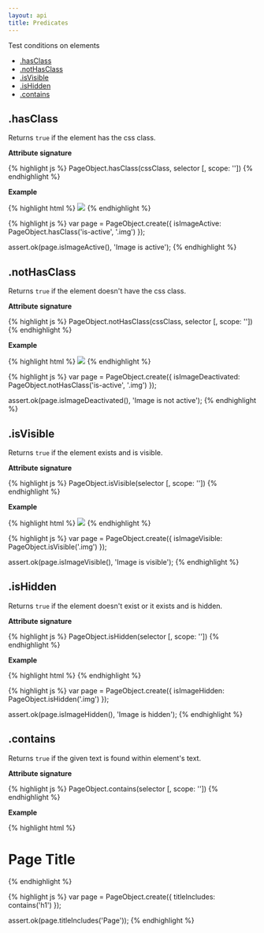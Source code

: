 ```yaml
---
layout: api
title: Predicates
---
```


Test conditions on elements

* [.hasClass](#hasclass)
* [.notHasClass](#nothasclass)
* [.isVisible](#isvisible)
* [.isHidden](#ishidden)
* [.contains](#contains)

## .hasClass

Returns `true` if the element has the css class.

__Attribute signature__

{% highlight js %}
PageObject.hasClass(cssClass, selector [, scope: ''])
{% endhighlight %}

__Example__

{% highlight html %}
<img class="img is-active" src="...">
{% endhighlight %}

{% highlight js %}
var page = PageObject.create({
  isImageActive: PageObject.hasClass('is-active', '.img')
});

assert.ok(page.isImageActive(), 'Image is active');
{% endhighlight %}

## .notHasClass

Returns `true` if the element doesn't have the css class.

__Attribute signature__

{% highlight js %}
PageObject.notHasClass(cssClass, selector [, scope: ''])
{% endhighlight %}

__Example__

{% highlight html %}
<img class="img is-active" src="...">
{% endhighlight %}

{% highlight js %}
var page = PageObject.create({
  isImageDeactivated: PageObject.notHasClass('is-active', '.img')
});

assert.ok(page.isImageDeactivated(), 'Image is not active');
{% endhighlight %}

## .isVisible

Returns `true` if the element exists and is visible.

__Attribute signature__

{% highlight js %}
PageObject.isVisible(selector [, scope: ''])
{% endhighlight %}

__Example__

{% highlight html %}
<img class="img" src="...">
{% endhighlight %}

{% highlight js %}
var page = PageObject.create({
  isImageVisible: PageObject.isVisible('.img')
});

assert.ok(page.isImageVisible(), 'Image is visible');
{% endhighlight %}

## .isHidden

Returns `true` if the element doesn't exist or it exists and is hidden.

__Attribute signature__

{% highlight js %}
PageObject.isHidden(selector [, scope: ''])
{% endhighlight %}

__Example__

{% highlight html %}
<img class="img" style="display:none" src="...">
{% endhighlight %}

{% highlight js %}
var page = PageObject.create({
  isImageHidden: PageObject.isHidden('.img')
});

assert.ok(page.isImageHidden(), 'Image is hidden');
{% endhighlight %}

## .contains

Returns `true` if the given text is found within element's text.

__Attribute signature__

{% highlight js %}
PageObject.contains(selector [, scope: ''])
{% endhighlight %}

__Example__

{% highlight html %}
<h1> Page Title </h1>
{% endhighlight %}

{% highlight js %}
var page = PageObject.create({
  titleIncludes: contains('h1')
});

assert.ok(page.titleIncludes('Page'));
{% endhighlight %}
